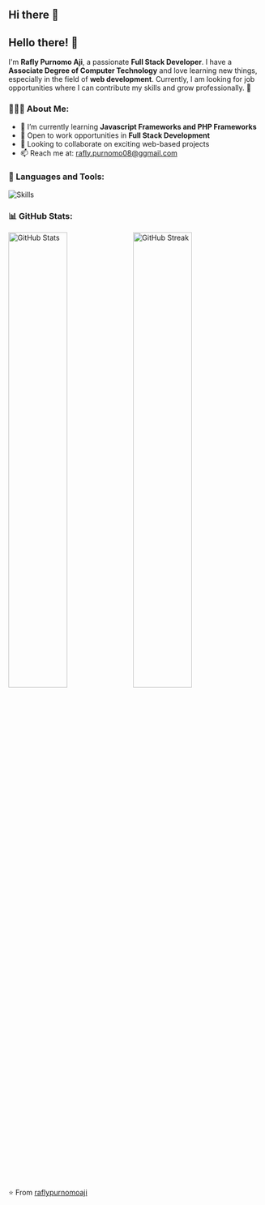 ## Hi there 👋

## Hello there! 👋

I'm **Rafly Purnomo Aji**, a passionate **Full Stack Developer**. I have a **Associate Degree of Computer Technology** and love learning new things, especially in the field of **web development**. Currently, I am looking for job opportunities where I can contribute my skills and grow professionally. 🚀

### 👨🏽‍💻 About Me:
- 🌱 I’m currently learning **Javascript Frameworks and PHP Frameworks**
- 💼 Open to work opportunities in **Full Stack Development**
- 🤝 Looking to collaborate on exciting web-based projects
- 📫 Reach me at: [rafly.purnomo08@ggmail.com](mailto:your-email@example.com)

### 🚀 Languages and Tools:
<p>
  <img src="https://skillicons.dev/icons?i=html,css,js,vue,nuxt,react,nodejs,php,codeigniter,mysql" alt="Skills">
</p>

### 📊 GitHub Stats:
<p align="left">
  <img src="https://github-readme-stats.vercel.app/api?username=raflypurnomoaji&show_icons=true&theme=tokyonight" width="48%" alt="GitHub Stats">
  <img src="https://github-readme-streak-stats.herokuapp.com/?user=raflypurnomoaji&theme=tokyonight" width="48%" alt="GitHub Streak">
</p>

⭐️ From [raflypurnomoaji](https://github.com/Omonreop)


